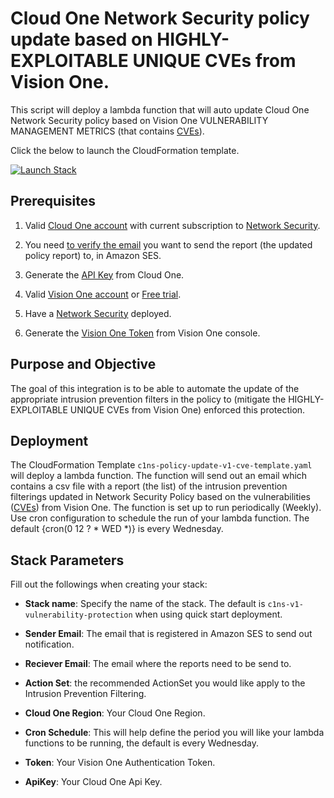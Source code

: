 # Cloud One Network Security policy update based on HIGHLY-EXPLOITABLE UNIQUE CVEs from Vision One.

This script will deploy a lambda function that will auto update Cloud One Network Security policy based on Vision One VULNERABILITY MANAGEMENT METRICS (that contains [CVEs](https://www.cve.org/About/Overview)). 

Click the below to launch the CloudFormation template.


[![Launch Stack](https://cdn.rawgit.com/buildkite/cloudformation-launch-stack-button-svg/master/launch-stack.svg)](https://console.aws.amazon.com/cloudformation/home#/stacks/new?stackName=c1ns-v1-vulnerability-protection&templateURL=https://cloudone-community.s3.us-east-1.amazonaws.com/latest/Network-Security/Integration/aws-python-amazon-CVEs-from-V1/templates/c1ns-policy-update-v1-cve-template.yaml)


## Prerequisites

1. Valid [Cloud One account](https://cloudone.trendmicro.com/trial) with current subscription to [Network Security](https://aws.amazon.com/marketplace/pp/prodview-g232pyu6l55l4).

2. You need [to verify the email](https://docs.aws.amazon.com/ses/latest/dg/creating-identities.html) you want to send the report (the updated policy report) to, in Amazon SES.

3. Generate the [API Key](https://cloudone.trendmicro.com/docs/identity-and-account-management/c1-api-key/) from Cloud One.

4. Valid [Vision One account](https://aws.amazon.com/marketplace/pp/prodview-skoruk3n7ag5w?sr=0-1&ref_=beagle&applicationId=AWSMPContessa) or [Free trial](https://cloudone.trendmicro.com/trial?_ga=2.66851502.1835612034.1680036408-646949698.1678486785&_gac=1.15653188.1680126647.Cj0KCQjww4-hBhCtARIsAC9gR3aS0iyBcz1T11_7DWmA4JmfDaFg4UgwTS2MxtQvBw2RPB3rUDYMNz4aAlvREALw_wcB).

5. Have a [Network Security](https://cloudone.trendmicro.com/docs/network-security/Network_Security_for_AWS/) deployed.

6. Generate the [Vision One Token](https://docs.trendmicro.com/en-us/enterprise/trend-micro-xdr-help/ObtainingAPIKeys) from Vision One console.


## Purpose and Objective

The goal of this integration is to be able to automate the update of the appropriate intrusion prevention  filters in the policy to (mitigate the HIGHLY-EXPLOITABLE UNIQUE CVEs from Vision One) enforced this protection.

## Deployment

The CloudFormation Template ```c1ns-policy-update-v1-cve-template.yaml``` will deploy a lambda function. The function will send out an email which contains a csv file with a report (the list) of the intrusion prevention filterings updated in Network Security Policy based on the vulnerabilities ([CVEs](https://www.cve.org/About/Overview)) from Vision One.
The function is set up to run periodically (Weekly).
Use cron configuration to schedule the run of your lambda function. The default {cron(0 12 ? * WED *)} is every Wednesday.

## Stack Parameters

Fill out the followings when creating your stack:

- **Stack name**: Specify the name of the stack. The default is ```c1ns-v1-vulnerability-protection``` when using quick start deployment.

- **Sender Email**: The email that is registered in Amazon SES to send out notification.

- **Reciever Email**: The email where the reports need to be send to.

- **Action Set**: the recommended ActionSet you would like apply to the Intrusion Prevention Filtering.

- **Cloud One Region**: Your Cloud One Region.

- **Cron Schedule**: This will help define the period you will like your lambda functions to be running, the default is every Wednesday. 

- **Token**: Your Vision One Authentication Token.

- **ApiKey**: Your Cloud One Api Key.